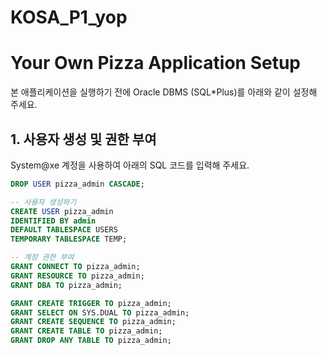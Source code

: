 # KOSA_P1_yop

# Your Own Pizza Application Setup

본 애플리케이션을 실행하기 전에 Oracle DBMS (SQL*Plus)를 아래와 같이 설정해 주세요.

## 1. 사용자 생성 및 권한 부여

System@xe 계정을 사용하여 아래의 SQL 코드를 입력해 주세요.

```sql
DROP USER pizza_admin CASCADE;

-- 사용자 생성하기
CREATE USER pizza_admin
IDENTIFIED BY admin
DEFAULT TABLESPACE USERS
TEMPORARY TABLESPACE TEMP;

-- 계정 권한 부여
GRANT CONNECT TO pizza_admin;
GRANT RESOURCE TO pizza_admin;
GRANT DBA TO pizza_admin;

GRANT CREATE TRIGGER TO pizza_admin;
GRANT SELECT ON SYS.DUAL TO pizza_admin;
GRANT CREATE SEQUENCE TO pizza_admin;
GRANT CREATE TABLE TO pizza_admin;
GRANT DROP ANY TABLE TO pizza_admin;
